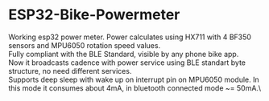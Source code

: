 # ESP32-Bike-Powermeter
Working esp32 power meter. Power calculates using HX711 with 4 BF350 sensors and MPU6050 rotation speed values. \
Fully compliant with the BLE Standard, visible by any phone bike app.\
Now it broadcasts cadence with power service using BLE standart byte structure, no need different services.\
Supports deep sleep with wake up on interrupt pin on MPU6050 module. In this mode it consumes about 4mA, in bluetooth connected mode ~= 50mA.\
